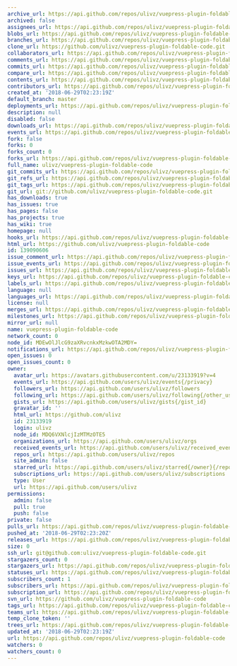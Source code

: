 ```yaml
---
archive_url: https://api.github.com/repos/ulivz/vuepress-plugin-foldable-code/{archive_format}{/ref}
archived: false
assignees_url: https://api.github.com/repos/ulivz/vuepress-plugin-foldable-code/assignees{/user}
blobs_url: https://api.github.com/repos/ulivz/vuepress-plugin-foldable-code/git/blobs{/sha}
branches_url: https://api.github.com/repos/ulivz/vuepress-plugin-foldable-code/branches{/branch}
clone_url: https://github.com/ulivz/vuepress-plugin-foldable-code.git
collaborators_url: https://api.github.com/repos/ulivz/vuepress-plugin-foldable-code/collaborators{/collaborator}
comments_url: https://api.github.com/repos/ulivz/vuepress-plugin-foldable-code/comments{/number}
commits_url: https://api.github.com/repos/ulivz/vuepress-plugin-foldable-code/commits{/sha}
compare_url: https://api.github.com/repos/ulivz/vuepress-plugin-foldable-code/compare/{base}...{head}
contents_url: https://api.github.com/repos/ulivz/vuepress-plugin-foldable-code/contents/{+path}
contributors_url: https://api.github.com/repos/ulivz/vuepress-plugin-foldable-code/contributors
created_at: '2018-06-29T02:23:19Z'
default_branch: master
deployments_url: https://api.github.com/repos/ulivz/vuepress-plugin-foldable-code/deployments
description: null
disabled: false
downloads_url: https://api.github.com/repos/ulivz/vuepress-plugin-foldable-code/downloads
events_url: https://api.github.com/repos/ulivz/vuepress-plugin-foldable-code/events
fork: false
forks: 0
forks_count: 0
forks_url: https://api.github.com/repos/ulivz/vuepress-plugin-foldable-code/forks
full_name: ulivz/vuepress-plugin-foldable-code
git_commits_url: https://api.github.com/repos/ulivz/vuepress-plugin-foldable-code/git/commits{/sha}
git_refs_url: https://api.github.com/repos/ulivz/vuepress-plugin-foldable-code/git/refs{/sha}
git_tags_url: https://api.github.com/repos/ulivz/vuepress-plugin-foldable-code/git/tags{/sha}
git_url: git://github.com/ulivz/vuepress-plugin-foldable-code.git
has_downloads: true
has_issues: true
has_pages: false
has_projects: true
has_wiki: true
homepage: null
hooks_url: https://api.github.com/repos/ulivz/vuepress-plugin-foldable-code/hooks
html_url: https://github.com/ulivz/vuepress-plugin-foldable-code
id: 139090606
issue_comment_url: https://api.github.com/repos/ulivz/vuepress-plugin-foldable-code/issues/comments{/number}
issue_events_url: https://api.github.com/repos/ulivz/vuepress-plugin-foldable-code/issues/events{/number}
issues_url: https://api.github.com/repos/ulivz/vuepress-plugin-foldable-code/issues{/number}
keys_url: https://api.github.com/repos/ulivz/vuepress-plugin-foldable-code/keys{/key_id}
labels_url: https://api.github.com/repos/ulivz/vuepress-plugin-foldable-code/labels{/name}
language: null
languages_url: https://api.github.com/repos/ulivz/vuepress-plugin-foldable-code/languages
license: null
merges_url: https://api.github.com/repos/ulivz/vuepress-plugin-foldable-code/merges
milestones_url: https://api.github.com/repos/ulivz/vuepress-plugin-foldable-code/milestones{/number}
mirror_url: null
name: vuepress-plugin-foldable-code
network_count: 0
node_id: MDEwOlJlcG9zaXRvcnkxMzkwOTA2MDY=
notifications_url: https://api.github.com/repos/ulivz/vuepress-plugin-foldable-code/notifications{?since,all,participating}
open_issues: 0
open_issues_count: 0
owner:
  avatar_url: https://avatars.githubusercontent.com/u/23133919?v=4
  events_url: https://api.github.com/users/ulivz/events{/privacy}
  followers_url: https://api.github.com/users/ulivz/followers
  following_url: https://api.github.com/users/ulivz/following{/other_user}
  gists_url: https://api.github.com/users/ulivz/gists{/gist_id}
  gravatar_id: ''
  html_url: https://github.com/ulivz
  id: 23133919
  login: ulivz
  node_id: MDQ6VXNlcjIzMTMzOTE5
  organizations_url: https://api.github.com/users/ulivz/orgs
  received_events_url: https://api.github.com/users/ulivz/received_events
  repos_url: https://api.github.com/users/ulivz/repos
  site_admin: false
  starred_url: https://api.github.com/users/ulivz/starred{/owner}{/repo}
  subscriptions_url: https://api.github.com/users/ulivz/subscriptions
  type: User
  url: https://api.github.com/users/ulivz
permissions:
  admin: false
  pull: true
  push: false
private: false
pulls_url: https://api.github.com/repos/ulivz/vuepress-plugin-foldable-code/pulls{/number}
pushed_at: '2018-06-29T02:23:20Z'
releases_url: https://api.github.com/repos/ulivz/vuepress-plugin-foldable-code/releases{/id}
size: 0
ssh_url: git@github.com:ulivz/vuepress-plugin-foldable-code.git
stargazers_count: 0
stargazers_url: https://api.github.com/repos/ulivz/vuepress-plugin-foldable-code/stargazers
statuses_url: https://api.github.com/repos/ulivz/vuepress-plugin-foldable-code/statuses/{sha}
subscribers_count: 1
subscribers_url: https://api.github.com/repos/ulivz/vuepress-plugin-foldable-code/subscribers
subscription_url: https://api.github.com/repos/ulivz/vuepress-plugin-foldable-code/subscription
svn_url: https://github.com/ulivz/vuepress-plugin-foldable-code
tags_url: https://api.github.com/repos/ulivz/vuepress-plugin-foldable-code/tags
teams_url: https://api.github.com/repos/ulivz/vuepress-plugin-foldable-code/teams
temp_clone_token: ''
trees_url: https://api.github.com/repos/ulivz/vuepress-plugin-foldable-code/git/trees{/sha}
updated_at: '2018-06-29T02:23:19Z'
url: https://api.github.com/repos/ulivz/vuepress-plugin-foldable-code
watchers: 0
watchers_count: 0
---
```


